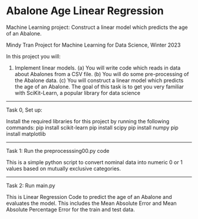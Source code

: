 # Abalone Age Linear Regression
Machine Learning project: Construct a linear model which predicts the age of an Abalone.

Mindy Tran
Project for Machine Learning for Data Science, Winter 2023

In this project you will:
1. Implement linear models.
(a) You will write code which reads in data about Abalones from a CSV file.
(b) You will do some pre-processing of the Abalone data.
(c) You will construct a linear model which predicts the age of an Abalone.
The goal of this task is to get you very familiar with SciKit-Learn, a popular library for data
science

*********************************************************************************
Task 0, Set up:

Install the required libraries for this project by running the following commands:
pip install scikit-learn
pip install scipy
pip install numpy
pip install matplotlib


*********************************************************************************
Task 1: Run the preprocesssing00.py code

This is a simple python script to convert nominal data into numeric 0 or 1 values based on mutually exclusive categories.
*********************************************************************************

Task 2: Run main.py

This is Linear Regression Code to predict the age of an Abalone and evaluates the model.
This includes the Mean Absolute Error and Mean Absolute Percentage Error for the train and test data.
